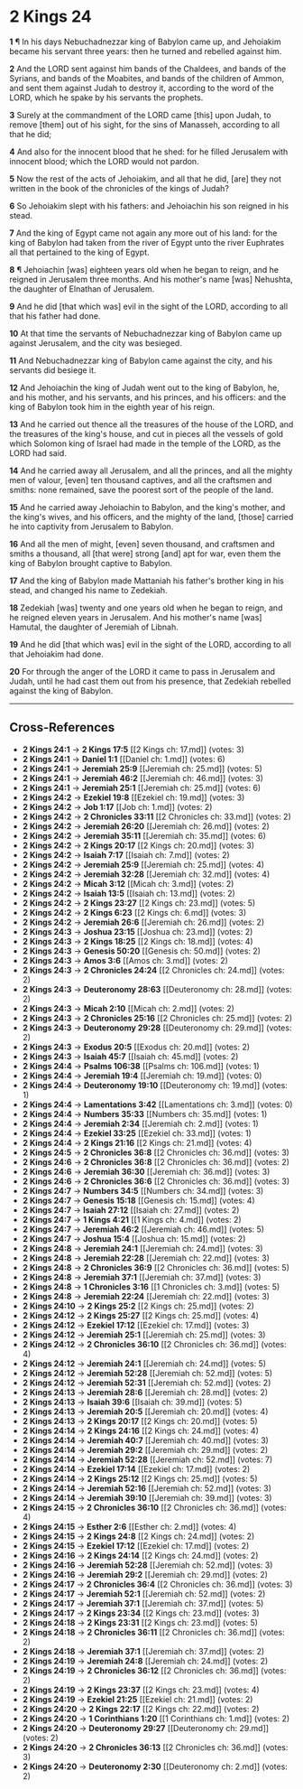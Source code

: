 # 2 Kings 24

**1** ¶ In his days Nebuchadnezzar king of Babylon came up, and Jehoiakim became his servant three years: then he turned and rebelled against him.

**2** And the LORD sent against him bands of the Chaldees, and bands of the Syrians, and bands of the Moabites, and bands of the children of Ammon, and sent them against Judah to destroy it, according to the word of the LORD, which he spake by his servants the prophets.

**3** Surely at the commandment of the LORD came [this] upon Judah, to remove [them] out of his sight, for the sins of Manasseh, according to all that he did;

**4** And also for the innocent blood that he shed: for he filled Jerusalem with innocent blood; which the LORD would not pardon.

**5** Now the rest of the acts of Jehoiakim, and all that he did, [are] they not written in the book of the chronicles of the kings of Judah?

**6** So Jehoiakim slept with his fathers: and Jehoiachin his son reigned in his stead.

**7** And the king of Egypt came not again any more out of his land: for the king of Babylon had taken from the river of Egypt unto the river Euphrates all that pertained to the king of Egypt.

**8** ¶ Jehoiachin [was] eighteen years old when he began to reign, and he reigned in Jerusalem three months. And his mother's name [was] Nehushta, the daughter of Elnathan of Jerusalem.

**9** And he did [that which was] evil in the sight of the LORD, according to all that his father had done.

**10** At that time the servants of Nebuchadnezzar king of Babylon came up against Jerusalem, and the city was besieged.

**11** And Nebuchadnezzar king of Babylon came against the city, and his servants did besiege it.

**12** And Jehoiachin the king of Judah went out to the king of Babylon, he, and his mother, and his servants, and his princes, and his officers: and the king of Babylon took him in the eighth year of his reign.

**13** And he carried out thence all the treasures of the house of the LORD, and the treasures of the king's house, and cut in pieces all the vessels of gold which Solomon king of Israel had made in the temple of the LORD, as the LORD had said.

**14** And he carried away all Jerusalem, and all the princes, and all the mighty men of valour, [even] ten thousand captives, and all the craftsmen and smiths: none remained, save the poorest sort of the people of the land.

**15** And he carried away Jehoiachin to Babylon, and the king's mother, and the king's wives, and his officers, and the mighty of the land, [those] carried he into captivity from Jerusalem to Babylon.

**16** And all the men of might, [even] seven thousand, and craftsmen and smiths a thousand, all [that were] strong [and] apt for war, even them the king of Babylon brought captive to Babylon.

**17** And the king of Babylon made Mattaniah his father's brother king in his stead, and changed his name to Zedekiah.

**18** Zedekiah [was] twenty and one years old when he began to reign, and he reigned eleven years in Jerusalem. And his mother's name [was] Hamutal, the daughter of Jeremiah of Libnah.

**19** And he did [that which was] evil in the sight of the LORD, according to all that Jehoiakim had done.

**20** For through the anger of the LORD it came to pass in Jerusalem and Judah, until he had cast them out from his presence, that Zedekiah rebelled against the king of Babylon.

---

## Cross-References

- **2 Kings 24:1** → **2 Kings 17:5** [[2 Kings ch: 17.md]] (votes: 3)
- **2 Kings 24:1** → **Daniel 1:1** [[Daniel ch: 1.md]] (votes: 6)
- **2 Kings 24:1** → **Jeremiah 25:9** [[Jeremiah ch: 25.md]] (votes: 5)
- **2 Kings 24:1** → **Jeremiah 46:2** [[Jeremiah ch: 46.md]] (votes: 3)
- **2 Kings 24:1** → **Jeremiah 25:1** [[Jeremiah ch: 25.md]] (votes: 6)
- **2 Kings 24:2** → **Ezekiel 19:8** [[Ezekiel ch: 19.md]] (votes: 3)
- **2 Kings 24:2** → **Job 1:17** [[Job ch: 1.md]] (votes: 2)
- **2 Kings 24:2** → **2 Chronicles 33:11** [[2 Chronicles ch: 33.md]] (votes: 2)
- **2 Kings 24:2** → **Jeremiah 26:20** [[Jeremiah ch: 26.md]] (votes: 2)
- **2 Kings 24:2** → **Jeremiah 35:11** [[Jeremiah ch: 35.md]] (votes: 6)
- **2 Kings 24:2** → **2 Kings 20:17** [[2 Kings ch: 20.md]] (votes: 3)
- **2 Kings 24:2** → **Isaiah 7:17** [[Isaiah ch: 7.md]] (votes: 2)
- **2 Kings 24:2** → **Jeremiah 25:9** [[Jeremiah ch: 25.md]] (votes: 4)
- **2 Kings 24:2** → **Jeremiah 32:28** [[Jeremiah ch: 32.md]] (votes: 4)
- **2 Kings 24:2** → **Micah 3:12** [[Micah ch: 3.md]] (votes: 2)
- **2 Kings 24:2** → **Isaiah 13:5** [[Isaiah ch: 13.md]] (votes: 2)
- **2 Kings 24:2** → **2 Kings 23:27** [[2 Kings ch: 23.md]] (votes: 5)
- **2 Kings 24:2** → **2 Kings 6:23** [[2 Kings ch: 6.md]] (votes: 3)
- **2 Kings 24:2** → **Jeremiah 26:6** [[Jeremiah ch: 26.md]] (votes: 2)
- **2 Kings 24:3** → **Joshua 23:15** [[Joshua ch: 23.md]] (votes: 2)
- **2 Kings 24:3** → **2 Kings 18:25** [[2 Kings ch: 18.md]] (votes: 4)
- **2 Kings 24:3** → **Genesis 50:20** [[Genesis ch: 50.md]] (votes: 2)
- **2 Kings 24:3** → **Amos 3:6** [[Amos ch: 3.md]] (votes: 2)
- **2 Kings 24:3** → **2 Chronicles 24:24** [[2 Chronicles ch: 24.md]] (votes: 2)
- **2 Kings 24:3** → **Deuteronomy 28:63** [[Deuteronomy ch: 28.md]] (votes: 2)
- **2 Kings 24:3** → **Micah 2:10** [[Micah ch: 2.md]] (votes: 2)
- **2 Kings 24:3** → **2 Chronicles 25:16** [[2 Chronicles ch: 25.md]] (votes: 2)
- **2 Kings 24:3** → **Deuteronomy 29:28** [[Deuteronomy ch: 29.md]] (votes: 2)
- **2 Kings 24:3** → **Exodus 20:5** [[Exodus ch: 20.md]] (votes: 2)
- **2 Kings 24:3** → **Isaiah 45:7** [[Isaiah ch: 45.md]] (votes: 2)
- **2 Kings 24:4** → **Psalms 106:38** [[Psalms ch: 106.md]] (votes: 1)
- **2 Kings 24:4** → **Jeremiah 19:4** [[Jeremiah ch: 19.md]] (votes: 0)
- **2 Kings 24:4** → **Deuteronomy 19:10** [[Deuteronomy ch: 19.md]] (votes: 1)
- **2 Kings 24:4** → **Lamentations 3:42** [[Lamentations ch: 3.md]] (votes: 0)
- **2 Kings 24:4** → **Numbers 35:33** [[Numbers ch: 35.md]] (votes: 1)
- **2 Kings 24:4** → **Jeremiah 2:34** [[Jeremiah ch: 2.md]] (votes: 1)
- **2 Kings 24:4** → **Ezekiel 33:25** [[Ezekiel ch: 33.md]] (votes: 1)
- **2 Kings 24:4** → **2 Kings 21:16** [[2 Kings ch: 21.md]] (votes: 4)
- **2 Kings 24:5** → **2 Chronicles 36:8** [[2 Chronicles ch: 36.md]] (votes: 3)
- **2 Kings 24:6** → **2 Chronicles 36:8** [[2 Chronicles ch: 36.md]] (votes: 2)
- **2 Kings 24:6** → **Jeremiah 36:30** [[Jeremiah ch: 36.md]] (votes: 3)
- **2 Kings 24:6** → **2 Chronicles 36:6** [[2 Chronicles ch: 36.md]] (votes: 3)
- **2 Kings 24:7** → **Numbers 34:5** [[Numbers ch: 34.md]] (votes: 3)
- **2 Kings 24:7** → **Genesis 15:18** [[Genesis ch: 15.md]] (votes: 4)
- **2 Kings 24:7** → **Isaiah 27:12** [[Isaiah ch: 27.md]] (votes: 2)
- **2 Kings 24:7** → **1 Kings 4:21** [[1 Kings ch: 4.md]] (votes: 2)
- **2 Kings 24:7** → **Jeremiah 46:2** [[Jeremiah ch: 46.md]] (votes: 5)
- **2 Kings 24:7** → **Joshua 15:4** [[Joshua ch: 15.md]] (votes: 2)
- **2 Kings 24:8** → **Jeremiah 24:1** [[Jeremiah ch: 24.md]] (votes: 3)
- **2 Kings 24:8** → **Jeremiah 22:28** [[Jeremiah ch: 22.md]] (votes: 3)
- **2 Kings 24:8** → **2 Chronicles 36:9** [[2 Chronicles ch: 36.md]] (votes: 5)
- **2 Kings 24:8** → **Jeremiah 37:1** [[Jeremiah ch: 37.md]] (votes: 3)
- **2 Kings 24:8** → **1 Chronicles 3:16** [[1 Chronicles ch: 3.md]] (votes: 5)
- **2 Kings 24:8** → **Jeremiah 22:24** [[Jeremiah ch: 22.md]] (votes: 3)
- **2 Kings 24:10** → **2 Kings 25:2** [[2 Kings ch: 25.md]] (votes: 2)
- **2 Kings 24:12** → **2 Kings 25:27** [[2 Kings ch: 25.md]] (votes: 4)
- **2 Kings 24:12** → **Ezekiel 17:12** [[Ezekiel ch: 17.md]] (votes: 3)
- **2 Kings 24:12** → **Jeremiah 25:1** [[Jeremiah ch: 25.md]] (votes: 3)
- **2 Kings 24:12** → **2 Chronicles 36:10** [[2 Chronicles ch: 36.md]] (votes: 4)
- **2 Kings 24:12** → **Jeremiah 24:1** [[Jeremiah ch: 24.md]] (votes: 5)
- **2 Kings 24:12** → **Jeremiah 52:28** [[Jeremiah ch: 52.md]] (votes: 5)
- **2 Kings 24:12** → **Jeremiah 52:31** [[Jeremiah ch: 52.md]] (votes: 2)
- **2 Kings 24:13** → **Jeremiah 28:6** [[Jeremiah ch: 28.md]] (votes: 2)
- **2 Kings 24:13** → **Isaiah 39:6** [[Isaiah ch: 39.md]] (votes: 5)
- **2 Kings 24:13** → **Jeremiah 20:5** [[Jeremiah ch: 20.md]] (votes: 4)
- **2 Kings 24:13** → **2 Kings 20:17** [[2 Kings ch: 20.md]] (votes: 5)
- **2 Kings 24:14** → **2 Kings 24:16** [[2 Kings ch: 24.md]] (votes: 4)
- **2 Kings 24:14** → **Jeremiah 40:7** [[Jeremiah ch: 40.md]] (votes: 3)
- **2 Kings 24:14** → **Jeremiah 29:2** [[Jeremiah ch: 29.md]] (votes: 2)
- **2 Kings 24:14** → **Jeremiah 52:28** [[Jeremiah ch: 52.md]] (votes: 7)
- **2 Kings 24:14** → **Ezekiel 17:14** [[Ezekiel ch: 17.md]] (votes: 2)
- **2 Kings 24:14** → **2 Kings 25:12** [[2 Kings ch: 25.md]] (votes: 5)
- **2 Kings 24:14** → **Jeremiah 52:16** [[Jeremiah ch: 52.md]] (votes: 3)
- **2 Kings 24:14** → **Jeremiah 39:10** [[Jeremiah ch: 39.md]] (votes: 3)
- **2 Kings 24:15** → **2 Chronicles 36:10** [[2 Chronicles ch: 36.md]] (votes: 4)
- **2 Kings 24:15** → **Esther 2:6** [[Esther ch: 2.md]] (votes: 4)
- **2 Kings 24:15** → **2 Kings 24:8** [[2 Kings ch: 24.md]] (votes: 2)
- **2 Kings 24:15** → **Ezekiel 17:12** [[Ezekiel ch: 17.md]] (votes: 2)
- **2 Kings 24:16** → **2 Kings 24:14** [[2 Kings ch: 24.md]] (votes: 2)
- **2 Kings 24:16** → **Jeremiah 52:28** [[Jeremiah ch: 52.md]] (votes: 3)
- **2 Kings 24:16** → **Jeremiah 29:2** [[Jeremiah ch: 29.md]] (votes: 2)
- **2 Kings 24:17** → **2 Chronicles 36:4** [[2 Chronicles ch: 36.md]] (votes: 3)
- **2 Kings 24:17** → **Jeremiah 52:1** [[Jeremiah ch: 52.md]] (votes: 2)
- **2 Kings 24:17** → **Jeremiah 37:1** [[Jeremiah ch: 37.md]] (votes: 5)
- **2 Kings 24:17** → **2 Kings 23:34** [[2 Kings ch: 23.md]] (votes: 3)
- **2 Kings 24:18** → **2 Kings 23:31** [[2 Kings ch: 23.md]] (votes: 5)
- **2 Kings 24:18** → **2 Chronicles 36:11** [[2 Chronicles ch: 36.md]] (votes: 2)
- **2 Kings 24:18** → **Jeremiah 37:1** [[Jeremiah ch: 37.md]] (votes: 2)
- **2 Kings 24:19** → **Jeremiah 24:8** [[Jeremiah ch: 24.md]] (votes: 2)
- **2 Kings 24:19** → **2 Chronicles 36:12** [[2 Chronicles ch: 36.md]] (votes: 2)
- **2 Kings 24:19** → **2 Kings 23:37** [[2 Kings ch: 23.md]] (votes: 4)
- **2 Kings 24:19** → **Ezekiel 21:25** [[Ezekiel ch: 21.md]] (votes: 2)
- **2 Kings 24:20** → **2 Kings 22:17** [[2 Kings ch: 22.md]] (votes: 2)
- **2 Kings 24:20** → **1 Corinthians 1:20** [[1 Corinthians ch: 1.md]] (votes: 2)
- **2 Kings 24:20** → **Deuteronomy 29:27** [[Deuteronomy ch: 29.md]] (votes: 2)
- **2 Kings 24:20** → **2 Chronicles 36:13** [[2 Chronicles ch: 36.md]] (votes: 3)
- **2 Kings 24:20** → **Deuteronomy 2:30** [[Deuteronomy ch: 2.md]] (votes: 2)
